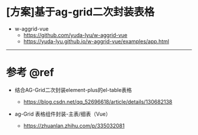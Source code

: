 # [方案]基于ag-grid二次封装表格


- w-aggrid-vue
    - https://github.com/yuda-lyu/w-aggrid-vue
    - https://yuda-lyu.github.io/w-aggrid-vue/examples/app.html

---

# 参考 @ref

- 结合AG-Grid二次封装element-plus的el-table表格
    - https://blog.csdn.net/qq_52696618/article/details/130682138

- ag-Grid 表格组件封装-主表/细表（Vue）
    - https://zhuanlan.zhihu.com/p/335032081

